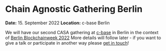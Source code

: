 # Chain Agnostic Gathering Berlin

**Date:** 15. September 2022
**Location:** c-base Berlin

We will have our second CASA gathering at [c-base](https://www.c-base.org) in Berlin in the context of [Berlin Blockchainweek 2022](https://blockchainweek.berlin)
More details will follow later - if you want to give a talk or participate in another way please [get in touch](https://office.ethberl.in/form/#/3/form/view/d3bec3ca7afbdcf4dca0840f168b27b4)!
